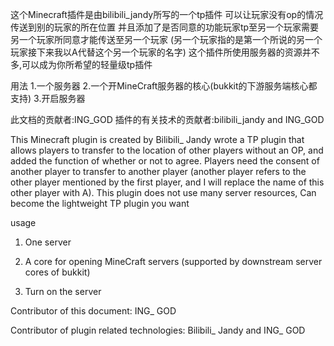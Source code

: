 这个Minecraft插件是由bilibili_jandy所写的一个tp插件
可以让玩家没有op的情况传送到别的玩家的所在位置
并且添加了是否同意的功能玩家tp至另一个玩家需要另一个玩家所同意才能传送至另一个玩家
(另一个玩家指的是第一个所说的另一个玩家接下来我以A代替这个另一个玩家的名字)
这个插件所使用服务器的资源并不多,可以成为你所希望的轻量级tp插件

用法
1.一个服务器
2.一个开MineCraft服务器的核心(bukkit的下游服务端核心都支持)
3.开启服务器

此文档的贡献者:ING_GOD
插件的有关技术的贡献者:bilibili_jandy and ING_GOD



This Minecraft plugin is created by Bilibili_ Jandy wrote a TP plugin that allows players to transfer to the location of other players without an OP, and added the function of whether or not to agree. Players need the consent of another player to transfer to another player (another player refers to the other player mentioned by the first player, and I will replace the name of this other player with A). This plugin does not use many server resources, Can become the lightweight TP plugin you want



usage

1. One server

2. A core for opening MineCraft servers (supported by downstream server cores of bukkit)

3. Turn on the server

Contributor of this document: ING_ GOD

Contributor of plugin related technologies: Bilibili_ Jandy and ING_ GOD
